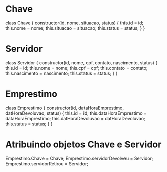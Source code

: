 # Chave

class Chave {
  constructor(id, nome, situacao, status) {
    this.id = id;
    this.nome = nome;
    this.situacao = situacao;
    this.status = status;
  }
}

# Servidor
class Servidor {
  constructor(id, nome, cpf, contato, nascimento, status) {
    this.id = id;
    this.nome = nome;
    this.cpf = cpf;
    this.contato = contato;
    this.nascimento = nascimento;
    this.status = status;
  }
}

# Emprestimo
class Emprestimo {
  constructor(id, dataHoraEmprestimo, datHoraDevoluvao, status) {
    this.id = id;
    this.dataHoraEmprestimo = dataHoraEmprestimo;
    this.datHoraDevoluvao = datHoraDevoluvao;
    this.status = status;
  }
}

# Atribuindo objetos Chave e Servidor
Emprestimo.Chave = Chave;
Emprestimo.servidorDevolveu = Servidor;
Emprestimo.servidorRetirou = Servidor;